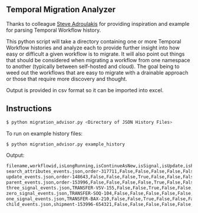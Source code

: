 ## Temporal Migration Analyzer
Thanks to colleague [Steve Adroulakis](https://github.com/steveandroulakis) for providing inspiration and example for parsing Temporal Workflow history.

This python script will take a directory containing one or more Temporal Workflow histories and analyze each to provide further insight into how easy or difficult a given workflow is to migrate. It will also point out things that should be considered when migrating a workflow from one namespace to another (typically between self-hosted and cloud). The goal being to weed out the workflows that are easy to migrate with a drainable approach or those that require more discovery and thought.

Output is provided in csv format so it can be imported into excel.

## Instructions
```bash
$ python migration_advisor.py <Directory of JSON History Files>
```

To run on example history files:

```bash
$ python migration_advisor.py example_history
```

Output:
```bash
filename,workflowid,isLongRunning,isContinueAsNew,isSignal,isUpdate,isParent,isChild,isInputSearchAttribute,isUpsertSearchAttributes,recommendation
search_attributes_events.json,order-317711,False,False,False,False,False,False,False,True,drainable
update_events.json,order-148643,False,False,False,True,False,False,False,False,custom
parent_events.json,order-153996,False,False,False,False,True,False,False,False,custom
three_signal_events.json,TRANSFER-VSV-155,False,False,True,False,False,False,False,False,custom
zero_signal_events.json,TRANSFER-SOQ-104,False,False,False,False,False,False,False,False,drainable
one_signal_events.json,TRANSFER-BAX-210,False,False,True,False,False,False,False,False,custom
child_events.json,shipment-153996-654321,False,False,False,False,False,True,False,False,custom
```

